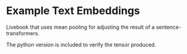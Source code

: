 # Example Text Embeddings

Livebook that uses mean pooling for adjusting the result of a sentence-transformers.

The python version is included to verify the tensor produced.
